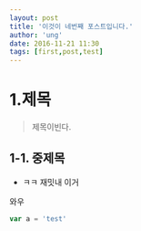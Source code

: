 ```yaml
---
layout: post
title: '이것이 네번째 포스트입니다.'
author: 'ung'
date: 2016-11-21 11:30
tags: [first,post,test]
---
```


# 1.제목
>제목이빈다.

## 1-1. 중제목
- ㅋㅋ 재밋내 이거

와우

```` javascript
var a = 'test'
````

